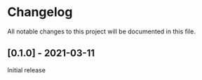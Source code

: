 # Changelog
All notable changes to this project will be documented in this file.

## [0.1.0] - 2021-03-11
Initial release
